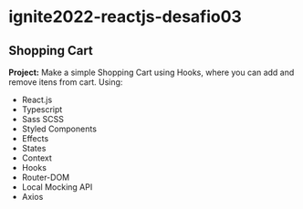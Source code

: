 # ignite2022-reactjs-desafio03

<h2>Shopping Cart</h2>

<strong>Project:</strong> Make a simple Shopping Cart using Hooks, where you can add and remove itens from cart.  Using:

<ul>
  <li>React.js</li>
  <li>Typescript</li>
  <li>Sass SCSS</li>
  <li>Styled Components</li>
  <li>Effects</li>
  <li>States</li>
  <li>Context</li>
  <li>Hooks</li>
  <li>Router-DOM</li>  
  <li>Local Mocking API</li>
  <li>Axios</li>
</ul>
